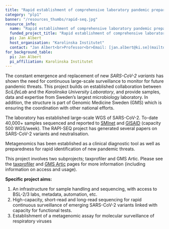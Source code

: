 ```yaml
---
title: "Rapid establishment of comprehensive laboratory pandemic preparedness – RAPID-SEQ"
category: "plp1"
banner: "/resources_thumbs/rapid-seq.jpg"
resource_info:
  name: "Rapid establishment of comprehensive laboratory pandemic preparedness – RAPID-SEQ"
  funded_project_title: "Rapid establishment of comprehensive laboratory pandemic preparedness – RAPID-SEQ"
  pi: Jan Albert
  host_organisation: "Karolinska Institutet"
  contact: "Jan Albert<br>Professor<br>Email: [jan.albert@ki.se](mailto:jan.albert@ki.se)"
for_background_table:
  pi: Jan Albert
  pi_affiliation: Karolinska Institutet
---
```


The constant emergence and replacement of new _SARS-CoV-2 variants_ has shown the need for continuous large-scale surveillance to monitor for future pandemic threats. This project builds on established collaboration between _SciLifeLab_ and the _Karolinska University Laboratory_, and provide samples, data and expertise from Sweden’s largest microbiology laboratory. In addition, the structure is part of Genomic Medicine Sweden (GMS) which is ensuring the coordination with other national efforts.

The laboratory has established large-scale WGS of SARS-CoV-2. To-date 40,000+ samples sequenced and reported to [SMInet](https://www.folkhalsomyndigheten.se/smittskydd-beredskap/overvakning-och-rapportering/sminet/) and [GISAID](https://gisaid.org/) (capacity 500 WGS/week). The RAPI-SEQ project has generated several papers on SARS-CoV-2 variants and neutralisation.

Metagenomics has been established as a clinical diagnostic tool as well as preparedness for rapid identification of new pandemic threats.

This project involves two subprojects; taxprofiler and GMS Artic. Please see the [taxprofiler](/resources-subprojects/taxprofiler/) and [GMS Artic](/resources-subprojects/gms-arctic/) pages for more information (including information on access and usage).

**Specific project aims:**

1. An infrastructure for sample handling and sequencing, with access to BSL-2/3 labs, metadata, automation, etc.
2. High-capacity, short-read and long-read sequencing for rapid continuous surveillance of
   emerging SARS-CoV-2 variants linked with capacity for functional tests.
3. Establishment of a metagenomic assay for molecular surveillance of respiratory viruses
